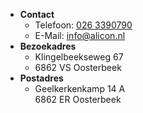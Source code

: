 - **Contact**
    - Telefoon:  [026 3390790](tel:+31263390790)
    - E-Mail: [info@alicon.nl](mailto:info@alicon.nl)
- **Bezoekadres**
    - Klingelbeekseweg 67
    - 6862 VS Oosterbeek
- **Postadres**
    - Geelkerkenkamp 14 A<br>6862 ER Oosterbeek
